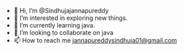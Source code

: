 - 👋 Hi, I’m @Sindhujajannapureddy
- 👀 I’m interested in exploring new things.
- 🌱 I’m currently learning java.
- 💞️ I’m looking to collaborate on java
- 📫 How to reach me jannapureddysindhuja01@gmail.com

<!---
Sindhujajannapureddy/Sindhujajannapureddy is a ✨ special ✨ repository because its `README.md` (this file) appears on your GitHub profile.
You can click the Preview link to take a look at your changes.
--->
